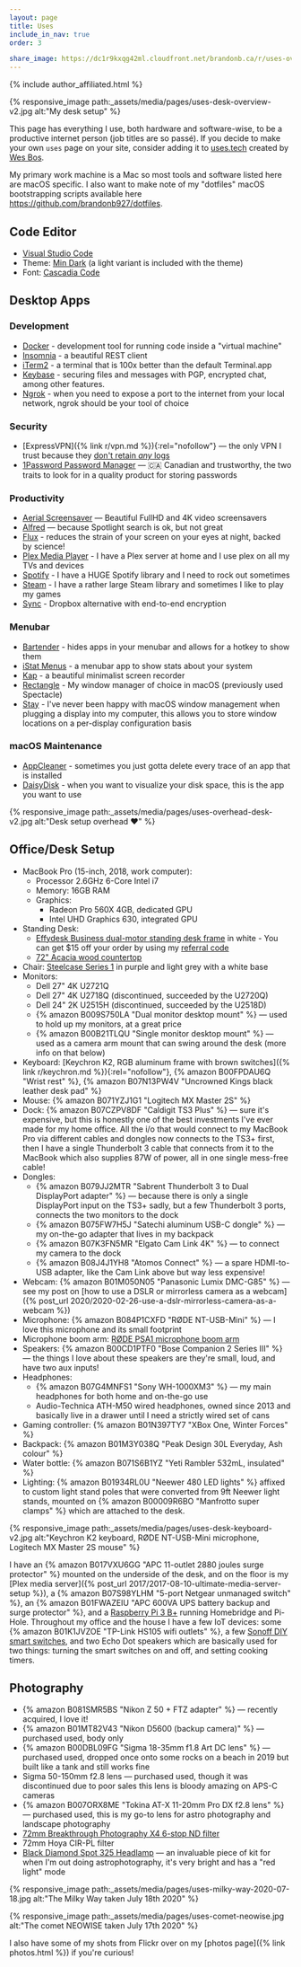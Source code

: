 ```yaml
---
layout: page
title: Uses
include_in_nav: true
order: 3

share_image: https://dc1r9kxqg42ml.cloudfront.net/brandonb.ca/r/uses-overhead-desk-v2-1400x1120.jpg
---
```


{% include author_affiliated.html %}

{% responsive_image path:_assets/media/pages/uses-desk-overview-v2.jpg alt:"My desk setup" %}

This page has everything I use, both hardware and software-wise, to be a productive internet person (job titles are so passé). If you decide to make your own `uses` page on your site, consider adding it to [uses.tech](https://uses.tech) created by [Wes Bos](https://twitter.com/wesbos).

My primary work machine is a Mac so most tools and software listed here are macOS specific. I also want to make note of my "dotfiles" macOS bootstrapping scripts available here <https://github.com/brandonb927/dotfiles>.

## Code Editor

- [Visual Studio Code](https://code.visualstudio.com/)
- Theme: [Min Dark](https://marketplace.visualstudio.com/items?itemName=miguelsolorio.min-theme) (a light variant is included with the theme)
- Font: [Cascadia Code](https://github.com/microsoft/cascadia-code)

## Desktop Apps

### Development

- [Docker](https://www.docker.com/products/docker-desktop) - development tool for running code inside a "virtual machine"
- [Insomnia](https://insomnia.rest/) - a beautiful REST client
- [iTerm2](https://www.iterm2.com/) - a terminal that is 100x better than the default Terminal.app
- [Keybase](https://keybase.io/) - securing files and messages with PGP, encrypted chat, among other features.
- [Ngrok](https://ngrok.com/) - when you need to expose a port to the internet from your local network, ngrok should be your tool of choice

### Security

- [ExpressVPN]({% link r/vpn.md %}){:rel="nofollow"} — the only VPN I trust because they [don't retain _any_ logs](https://www.expressvpn.com/what-is-vpn/policy-towards-logs)
- [1Password Password Manager](https://1password.com/sign-up/ca/) — 🇨🇦 Canadian and trustworthy, the two traits to look for in a quality product for storing passwords

### Productivity

- [Aerial Screensaver](https://github.com/JohnCoates/Aerial) — Beautiful FullHD and 4K video screensavers
- [Alfred](https://www.alfredapp.com/) — because Spotlight search is ok, but not great
- [Flux](https://justgetflux.com/) - reduces the strain of your screen on your eyes at night, backed by science!
- [Plex Media Player](https://www.plex.tv/en-ca/media-server-downloads/#plex-app) - I have a Plex server at home and I use plex on all my TVs and devices
- [Spotify](https://www.spotify.com/) - I have a HUGE Spotify library and I need to rock out sometimes
- [Steam](https://store.steampowered.com/about/) - I have a rather large Steam library and sometimes I like to play my games
- [Sync](https://www.sync.com/?_sync_refer=73fd9c3f0) - Dropbox alternative with end-to-end encryption

### Menubar

- [Bartender](https://www.macbartender.com/) - hides apps in your menubar and allows for a hotkey to show them
- [iStat Menus](https://bjango.com/mac/istatmenus/) - a menubar app to show stats about your system
- [Kap](https://getkap.co/) - a beautiful minimalist screen recorder
- [Rectangle](https://rectangleapp.com/) - My window manager of choice in macOS (previously used Spectacle)
- [Stay](https://cordlessdog.com/stay/) - I've never been happy with macOS window management when plugging a display into my computer, this allows you to store window locations on a per-display configuration basis

### macOS Maintenance

- [AppCleaner](http://freemacsoft.net/appcleaner/) - sometimes you just gotta delete every trace of an app that is installed
- [DaisyDisk](https://daisydiskapp.com/) - when you want to visualize your disk space, this is the app you want to use

{% responsive_image path:_assets/media/pages/uses-overhead-desk-v2.jpg alt:"Desk setup overhead ❤️" %}

## Office/Desk Setup

- MacBook Pro (15-inch, 2018, work computer):
  - Processor 2.6GHz 6-Core Intel i7
  - Memory: 16GB RAM
  - Graphics:
    - Radeon Pro 560X 4GB, dedicated GPU
    - Intel UHD Graphics 630, integrated GPU
- Standing Desk:
  - [Effydesk Business dual-motor standing desk frame](https://effydesk.ca/products/electric-adjustable-standing-desk-business-office) in white - You can get \$15 off your order by using my [referral code](http://effydesk.refr.cc/brandonb)
  - [72" Acacia wood countertop](https://www.lowes.ca/product/kitchen-countertops/q-solutions-acacia-straight-cut-kitchen-countertop-970792)
- Chair: [Steelcase Series 1](https://www.steelcase.com/products/office-chairs/steelcase-series-1/) in purple and light grey with a white base
- Monitors:
  - Dell 27" 4K U2721Q
  - Dell 27" 4K U2718Q (discontinued, succeeded by the U2720Q)
  - Dell 24" 2K U2515H (discontinued, succeeded by the U2518D)
  - {% amazon B009S750LA "Dual monitor desktop mount" %} — used to hold up my monitors, at a great price
  - {% amazon B00B21TLQU "Single monitor desktop mount" %} — used as a camera arm mount that can swing around the desk (more info on that below)
- Keyboard: [Keychron K2, RGB aluminum frame with brown switches]({% link r/keychron.md %}){:rel="nofollow"}, {% amazon B00FPDAU6Q "Wrist rest" %}, {% amazon B07N13PW4V "Uncrowned Kings black leather desk pad" %}
- Mouse: {% amazon B071YZJ1G1 "Logitech MX Master 2S" %}
- Dock: {% amazon B07CZPV8DF "Caldigit TS3 Plus" %} — sure it's expensive, but this is honestly one of the best investments I've ever made for my home office. All the i/o that would connect to my MacBook Pro via different cables and dongles now connects to the TS3+ first, then I have a single Thunderbolt 3 cable that connects from it to the MacBook which also supplies 87W of power, all in one single mess-free cable!
- Dongles:
  - {% amazon B079JJ2MTR "Sabrent Thunderbolt 3 to Dual DisplayPort adapter" %} — because there is only a single DisplayPort input on the TS3+ sadly, but a few Thunderbolt 3 ports, connects the two monitors to the dock
  - {% amazon B075FW7H5J "Satechi aluminum USB-C dongle" %} — my on-the-go adapter that lives in my backpack
  - {% amazon B07K3FN5MR "Elgato Cam Link 4K" %} — to connect my camera to the dock
  - {% amazon B08J4J1YH8 "Atomos Connect" %} — a spare HDMI-to-USB adapter, like the Cam Link above but way less expensive!
- Webcam: {% amazon B01M050N05 "Panasonic Lumix DMC-G85" %} — see my post on [how to use a DSLR or mirrorless camera as a webcam]({% post_url 2020/2020-02-26-use-a-dslr-mirrorless-camera-as-a-webcam %})
- Microphone: {% amazon B084P1CXFD "RØDE NT-USB-Mini" %} — I love this microphone and its small footprint
- Microphone boom arm: [RØDE PSA1 microphone boom arm](https://www.vistek.ca/store/235511/rode-microphones-studio-arm-comes-desk-clamp-permanent-install-ad)
- Speakers: {% amazon B00CD1PTF0 "Bose Companion 2 Series III" %} — the things I love about these speakers are they're small, loud, and have two aux inputs!
- Headphones:
  - {% amazon B07G4MNFS1 "Sony WH-1000XM3" %} — my main headphones for both home and on-the-go use
  - Audio-Technica ATH-M50 wired headphones, owned since 2013 and basically live in a drawer until I need a strictly wired set of cans
- Gaming controller: {% amazon B01N397TY7 "XBox One, Winter Forces" %}
- Backpack: {% amazon B01M3Y038Q "Peak Design 30L Everyday, Ash colour" %}
- Water bottle: {% amazon B071S6B1YZ "Yeti Rambler 532mL, insulated" %}
- Lighting: {% amazon B01934RL0U "Neewer 480 LED lights" %} affixed to custom light stand poles that were converted from 9ft Neewer light stands, mounted on {% amazon B00009R6BO "Manfrotto super clamps" %} which are attached to the desk.

{% responsive_image path:_assets/media/pages/uses-desk-keyboard-v2.jpg alt:"Keychron K2 keyboard, RØDE NT-USB-Mini microphone, Logitech MX Master 2S mouse" %}

I have an {% amazon B017VXU6GG "APC 11-outlet 2880 joules surge protector" %} mounted on the underside of the desk, and on the floor is my [Plex media server]({% post_url 2017/2017-08-10-ultimate-media-server-setup %}), a {% amazon B07S98YLHM "5-port Netgear unmanaged switch" %}, an {% amazon B01FWAZEIU "APC 600VA UPS battery backup and surge protector" %}, and a [Raspberry Pi 3 B+](https://www.buyapi.ca/product/raspberry-pi-3-model-b-plus/) running Homebridge and Pi-Hole. Throughout my office and the house I have a few IoT devices: some {% amazon B01K1JVZOE "TP-Link HS105 wifi outlets" %}, a few [Sonoff DIY smart switches](https://sonoff.tech/product/wifi-diy-smart-switches/basicr2), and two Echo Dot speakers which are basically used for two things: turning the smart switches on and off, and setting cooking timers.

## Photography

- {% amazon B081SMR5BS "Nikon Z 50 + FTZ adapter" %} — recently acquired, I love it!
- {% amazon B01MT82V43 "Nikon D5600 (backup camera)" %} — purchased used, body only
- {% amazon B00DBL09FG "Sigma 18-35mm f1.8 Art DC lens" %} — purchased used, dropped once onto some rocks on a beach in 2019 but built like a tank and still works fine
- Sigma 50-150mm f2.8 lens — purchased used, though it was discontinued due to poor sales this lens is bloody amazing on APS-C cameras
- {% amazon B007ORX8ME "Tokina AT-X 11-20mm Pro DX f2.8 lens" %} — purchased used, this is my go-to lens for astro photography and landscape photography
- [72mm Breakthrough Photography X4 6-stop ND filter](https://breakthrough.photography/products/x4-neutral-density?variant=30850759569)
- 72mm Hoya CIR-PL filter
- [Black Diamond Spot 325 Headlamp](https://www.mec.ca/en/product/5061-168/Spot-325-Headlamp) — an invaluable piece of kit for when I'm out doing astrophotography, it's very bright and has a "red light" mode

{% responsive_image path:_assets/media/pages/uses-milky-way-2020-07-18.jpg alt:"The Milky Way taken July 18th 2020" %}

{% responsive_image path:_assets/media/pages/uses-comet-neowise.jpg alt:"The comet NEOWISE taken July 17th 2020" %}

I also have some of my shots from Flickr over on my [photos page]({% link photos.html %}) if you're curious!
